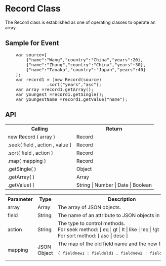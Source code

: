 <H1>Record Class</H1>

The Record class is established as one of operating classes to operate an array.
<h2>Sample for Event</h2>
<pre>
	var source=[
		{"name":"Wang","country":"China","years":20},
		{"name":"Zhang","country":"China","years":30},
		{"name":"Tanaka","country":"Japan","years":40}
	];
	var record1 = (new Record(source)
				.sort("years","asc");
	var array =record1.getArray();
	var youngest =record1.getSingle();
	var youngestName =record1.getValue("name");
</pre>

<h2>API</h2>

<table>
<tr><th>Calling</th><th>Return</th></tr>
<tr><td>new Record ( array )</td><td>Record</td></tr>
<tr><td>.seek( field , action , value )</td><td>Record</td></tr>
<tr><td>.sort( field , action )</td><td>Record</td></tr>
<tr><td>.map( mapping )</td><td>Record</td></tr>
<tr><td>.getSingle( )</td><td>Object</td></tr>
<tr><td>.getArray( )</td><td>Array</td></tr>
<tr><td>.getValue( )</td><td> String | Number | Date | Boolean </td></tr>

</table>

<table>
<tr><th>Parameter</th><th>Type</th><th>Description</th></tr>
<tr><td>array</td><td>Array</td><td>The array of JSON objects. </td></tr>
<tr><td>field</td><td>String</td><td>The name of an attribute to JSON objects in the array.</td></tr>
<tr><td>action</td><td>String</td>
<td>The type to control methods.<br>
For seek method: [ eq | gt | lt | like | !eq | !gt | !lt | !like ]<br>
For sort method: [ asc | desc ]
</td></tr>
<tr><td>mapping</td><td>JSON Object</td><td>
The map of the old field name and the new field name.
<pre>{ fieldnew1 : fieldold1 , fieldnew2 : fieldold2 ,...}</pre>
</td></tr>
</table>

